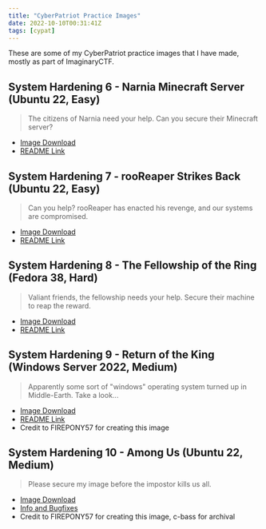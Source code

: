 ```yaml
---
title: "CyberPatriot Practice Images"
date: 2022-10-10T00:31:41Z
tags: [cypat]
---
```


These are some of my CyberPatriot practice images that I have made, mostly as part of ImaginaryCTF.

## System Hardening 6 - Narnia Minecraft Server (Ubuntu 22, Easy)
> The citizens of Narnia need your help. Can you secure their Minecraft server? 
- [Image Download](https://drive.google.com/file/d/12x8aYXIpGwO47MIvUCB6G3bqV-8npVUx/view?usp=sharing)
- [README Link](/cypat/syshardening6/)

## System Hardening 7 - rooReaper Strikes Back (Ubuntu 22, Easy)
> Can you help? rooReaper has enacted his revenge, and our systems are compromised.
- [Image Download](https://drive.google.com/file/d/1gyshPKjhQ2o907LQpwB_gq3BeqwmN2ko/view?usp=sharing)
- [README Link](/cypat/syshardening7/)

## System Hardening 8 - The Fellowship of the Ring (Fedora 38, Hard)
> Valiant friends, the fellowship needs your help. Secure their machine to reap the reward.
- [Image Download](https://drive.google.com/file/d/1pf11TRG9gh94x0wli3-tX3P4PlQhccmW/view?usp=drive_link)
- [README Link](/cypat/syshardening8/)

## System Hardening 9 - Return of the King (Windows Server 2022, Medium)
> Apparently some sort of "windows" operating system turned up in Middle-Earth. Take a look...
- [Image Download](https://drive.google.com/file/d/1qPkE62na-Io3lQcCrd0aXMEqt3ItjBpq/view?usp=drive_link)
- [README Link](/cypat/syshardening9/)
- Credit to FIREPONY57 for creating this image

## System Hardening 10 - Among Us (Ubuntu 22, Medium)
> Please secure my image before the impostor kills us all.
- [Image Download](https://drive.google.com/file/d/1z64QN-DWQHXQbDGuslJc68pD-ggtJcsx/view)
- [Info and Bugfixes](https://docs.google.com/document/d/1GH7hlIg47a886oluAIegon-8nVU67Y0rPiBjpA7R_0o/edit?tab=t.0)
- Credit to FIREPONY57 for creating this image, c-bass for archival
